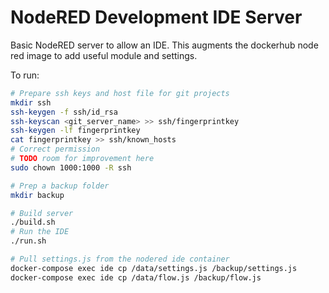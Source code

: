 # NodeRED Development IDE Server

Basic NodeRED server to allow an IDE. This augments the dockerhub node red image to add useful module and settings.

To run:

```bash
# Prepare ssh keys and host file for git projects
mkdir ssh
ssh-keygen -f ssh/id_rsa
ssh-keyscan <git_server_name> >> ssh/fingerprintkey
ssh-keygen -lf fingerprintkey
cat fingerprintkey >> ssh/known_hosts
# Correct permission
# TODO room for improvement here
sudo chown 1000:1000 -R ssh

# Prep a backup folder
mkdir backup

# Build server
./build.sh
# Run the IDE
./run.sh

# Pull settings.js from the nodered ide container
docker-compose exec ide cp /data/settings.js /backup/settings.js
docker-compose exec ide cp /data/flow.js /backup/flow.js
```
